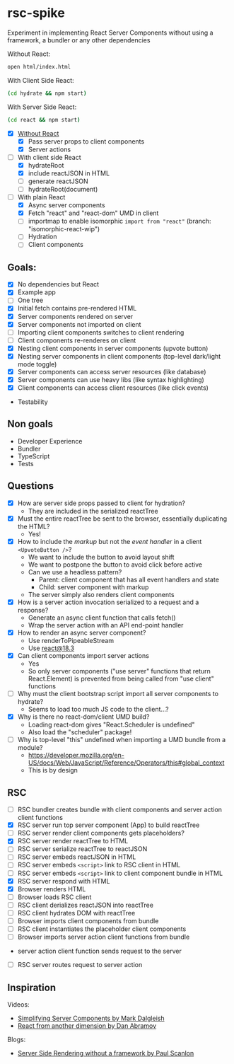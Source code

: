 # rsc-spike

Experiment in implementing React Server Components without using a framework, a bundler or any other dependencies

Without React:

```bash
open html/index.html
```

With Client Side React:

```bash
(cd hydrate && npm start)
```

With Server Side React:

```bash
(cd react && npm start)
```


- [x] [Without React](html/index.html)
  - [x] Pass server props to client components
  - [x] Server actions
- [ ] With client side React
  - [x] hydrateRoot
  - [x] include reactJSON in HTML
  - [ ] generate reactJSON
  - [ ] hydrateRoot(document)
- [ ] With plain React
  - [x] Async server components
  - [x] Fetch "react" and "react-dom" UMD in client
  - [ ] importmap to enable isomorphic `import from "react"` (branch: "isomorphic-react-wip")
  - [ ] Hydration
  - [ ] Client components

## Goals:

- [x] No dependencies but React
- [x] Example app
- [ ] One tree
- [x] Initial fetch contains pre-rendered HTML
- [x] Server components rendered on server
- [x] Server components not imported on client
- [ ] Importing client components switches to client rendering
- [ ] Client components re-renderes on client
- [x] Nesting client components in server components (upvote button)
- [x] Nesting server components in client components (top-level dark/light mode toggle)
- [x] Server components can access server resources (like database)
- [x] Server components can use heavy libs (like syntax highlighting)
- [x] Client components can access client resources (like click events)
- Testability

## Non goals

- Developer Experience
- Bundler
- TypeScript
- Tests

## Questions

- [x] How are server side props passed to client for hydration?
  - They are included in the serialized reactTree
- [x] Must the entire <App /> reactTree be sent to the browser, essentially duplicating the HTML? 
  - Yes!
- [x] How to include the *markup* but not the *event handler* in a client `<UpvoteButton />`?
  - We want to include the button to avoid layout shift
  - We want to postpone the button to avoid click before active
  - Can we use a headless pattern?
    - Parent: client component that has all event handlers and state
    - Child: server component with markup
  - The server simply also renders client components
- [x] How is a server action invocation serialized to a request and a response?
  - Generate an async client function that calls fetch()
  - Wrap the server action with an API end-point handler
- [x] How to render an async server component?
  - Use renderToPipeableStream
  - Use react@18.3
- [x] Can client components import server actions
  - Yes
  - So only server components ("use server" functions that return React.Element) is prevented from being called from "use client" functions
- [ ] Why must the client bootstrap script import all server components to hydrate?
  - Seems to load too much JS code to the client...?
- [x] Why is there no react-dom/client UMD build?
  - Loading react-dom gives "React.Scheduler is undefined"
  - Also load the "scheduler" package!
- [ ] Why is top-level "this" undefined when importing a UMD bundle from a module?
  - https://developer.mozilla.org/en-US/docs/Web/JavaScript/Reference/Operators/this#global_context
  - This is by design

## RSC

- [ ] RSC bundler creates bundle with client components and server action client functions
- [x] RSC server run top server component (App) to build reactTree
- [ ] RSC server render client components gets placeholders?
- [x] RSC server render reactTree to HTML
- [ ] RSC server serialize reactTree to reactJSON
- [ ] RSC server embeds reactJSON in HTML
- [ ] RSC server embeds `<script>` link to RSC client in HTML
- [ ] RSC server embeds `<script>` link to client component bundle in HTML
- [x] RSC server respond with HTML
- [x] Browser renders HTML
- [ ] Browser loads RSC client
- [ ] RSC client derializes reactJSON into reactTree
- [ ] RSC client hydrates DOM with reactTree
- [ ] Browser imports client components from bundle
- [ ] RSC client instantiates the placeholder client components
- [ ] Browser imports server action client functions from bundle
- server action client function sends request to the server
- [ ] RSC server routes request to server action


## Inspiration

Videos:

- [Simplifying Server Components by Mark Dalgleish](https://portal.gitnation.org/contents/simplifying-server-components) 
- [React from another dimension by Dan Abramov](https://youtu.be/zMf_xeGPn6s)


Blogs:

- [Server Side Rendering without a framework by Paul Scanlon](https://thenewstack.io/how-to-build-a-server-side-react-app-using-vite-and-express/)


